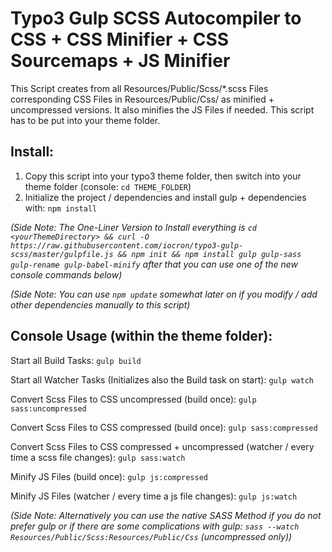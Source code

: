 # Typo3 Gulp SCSS Autocompiler to CSS + CSS Minifier + CSS Sourcemaps + JS Minifier

This Script creates from all Resources/Public/Scss/\*.scss Files corresponding CSS Files in Resources/Public/Css/ as minified + uncompressed versions. It also minifies the JS Files if needed. This script has to be put into your theme folder.

## Install:

1. Copy this script into your typo3 theme folder, then switch into your theme folder (console: `cd THEME_FOLDER`)
2. Initialize the project / dependencies and install gulp + dependencies with: `npm install`

*(Side Note: The One-Liner Version to Install everything is `cd <yourThemeDirectory> && curl -O https://raw.githubusercontent.com/iocron/typo3-gulp-scss/master/gulpfile.js && npm init && npm install gulp gulp-sass gulp-rename gulp-babel-minify` after that you can use one of the new console commands below)*

*(Side Note: You can use `npm update` somewhat later on if you modify / add other dependencies manually to this script)*

## Console Usage (within the theme folder):

Start all Build Tasks:
`gulp build`

Start all Watcher Tasks (Initializes also the Build task on start):
`gulp watch`

Convert Scss Files to CSS uncompressed (build once):
`gulp sass:uncompressed`

Convert Scss Files to CSS compressed (build once):
`gulp sass:compressed`

Convert Scss Files to CSS compressed + uncompressed (watcher / every time a scss file changes):
`gulp sass:watch`

Minify JS Files (build once):
`gulp js:compressed`

Minify JS Files (watcher / every time a js file changes):
`gulp js:watch`

*(Side Note: Alternatively you can use the native SASS Method if you do not prefer gulp or if there are some complications with gulp: `sass --watch Resources/Public/Scss:Resources/Public/Css` (uncompressed only))*
